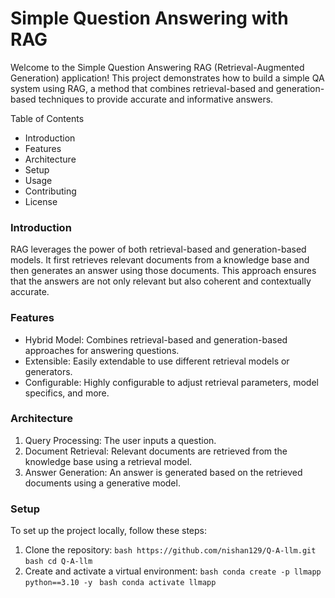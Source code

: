 # Simple Question Answering with RAG
Welcome to the Simple Question Answering RAG (Retrieval-Augmented Generation) application! This project demonstrates how to build a simple QA system using RAG, a method that combines retrieval-based and generation-based techniques to provide accurate and informative answers.

Table of Contents
* Introduction
* Features
* Architecture
* Setup
* Usage
* Contributing
* License

### Introduction
RAG leverages the power of both retrieval-based and generation-based models. It first retrieves relevant documents from a knowledge base and then generates an answer using those documents. This approach ensures that the answers are not only relevant but also coherent and contextually accurate.

### Features
* Hybrid Model: Combines retrieval-based and generation-based approaches for answering questions.
* Extensible: Easily extendable to use different retrieval models or generators.
* Configurable: Highly configurable to adjust retrieval parameters, model specifics, and more.

### Architecture
1. Query Processing: The user inputs a question.
2. Document Retrieval: Relevant documents are retrieved from the knowledge base using a retrieval model.
3. Answer Generation: An answer is generated based on the retrieved documents using a generative model.

### Setup
To set up the project locally, follow these steps:
1. Clone the repository: ```bash https://github.com/nishan129/Q-A-llm.git ```
```bash cd Q-A-llm ```
2. Create and activate a virtual environment:
```bash conda create -p llmapp python==3.10 -y ```
```bash conda activate llmapp ```
